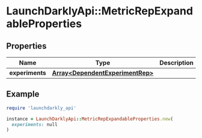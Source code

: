 # LaunchDarklyApi::MetricRepExpandableProperties

## Properties

| Name | Type | Description | Notes |
| ---- | ---- | ----------- | ----- |
| **experiments** | [**Array&lt;DependentExperimentRep&gt;**](DependentExperimentRep.md) |  | [optional] |

## Example

```ruby
require 'launchdarkly_api'

instance = LaunchDarklyApi::MetricRepExpandableProperties.new(
  experiments: null
)
```

